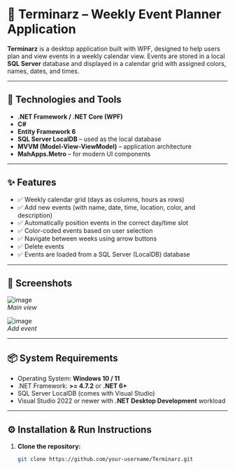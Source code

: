 # 📅 Terminarz – Weekly Event Planner Application

**Terminarz** is a desktop application built with WPF, designed to help users plan and view events in a weekly calendar view. Events are stored in a local **SQL Server** database and displayed in a calendar grid with assigned colors, names, dates, and times.

---

## 🧰 Technologies and Tools

- **.NET Framework / .NET Core (WPF)**
- **C#**
- **Entity Framework 6**
- **SQL Server LocalDB** – used as the local database
- **MVVM (Model-View-ViewModel)** – application architecture
- **MahApps.Metro** – for modern UI components

---

## ✨ Features

- ✅ Weekly calendar grid (days as columns, hours as rows)
- ✅ Add new events (with name, date, time, location, color, and description)
- ✅ Automatically position events in the correct day/time slot
- ✅ Color-coded events based on user selection
- ✅ Navigate between weeks using arrow buttons
- ✅ Delete events
- ✅ Events are loaded from a SQL Server (LocalDB) database

---

## 📸 Screenshots

![image](https://github.com/user-attachments/assets/29fdfb68-171e-4b6b-a162-66c4b6947a30)
<br>
<i>Main view</i>
<br>


![image](https://github.com/user-attachments/assets/96e40c82-ca81-4650-8098-dda7e7de58e0)
<br>
<i>Add event</i>

---

## 📦 System Requirements

- Operating System: **Windows 10 / 11**
- .NET Framework: **>= 4.7.2** or **.NET 6+**
- SQL Server LocalDB (comes with Visual Studio)
- Visual Studio 2022 or newer with **.NET Desktop Development** workload

---

## ⚙️ Installation & Run Instructions

1. **Clone the repository:**
   ```bash
   git clone https://github.com/your-username/Terminarz.git
